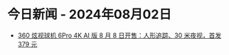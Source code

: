 # 今日新闻 - 2024年08月02日
- [360 炫视球机 6Pro 4K AI 版 8 月 8 日开售：人形追踪、30 米夜视，首发 379 元](https://www.ithome.com/0/785/731.htm)
